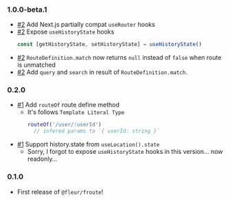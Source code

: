 ### 1.0.0-beta.1

- [#2](https://github.com/fleur-js/froute/pull/2) Add Next.js partially compat `useRouter` hooks
- [#2](https://github.com/fleur-js/froute/pull/2) Expose `useHistoryState` hooks
  ```ts
  const [getHistoryState, setHistoryState] = useHistoryState()
  ```
- [#2](https://github.com/fleur-js/froute/pull/2) `RouteDefinition.match` now returns `null` instead of `false` when route is unmatched
- [#2](https://github.com/fleur-js/froute/pull/2) Add `query` and `search` in result of `RouteDefinition.match`.

### 0.2.0

- [#1](https://github.com/fleur-js/froute/pull/1) Add `routeOf` route define method
  - It's follows `Template Literal Type`
    ```ts
    routeOf('/user/:userId')
      // infered params to `{ userId: string }`
    ```
- [#1](https://github.com/fleur-js/froute/pull/1) Support history.state from `useLocation().state`
  - Sorry, I forgot to expose `useHistoryState` hooks in this version... now readonly...

### 0.1.0

- First release of `@fleur/froute`!
